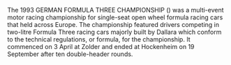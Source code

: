 The 1993 GERMAN FORMULA THREE CHAMPIONSHIP () was a multi-event motor racing championship for single-seat open wheel formula racing cars that held across Europe. The championship featured drivers competing in two-litre Formula Three racing cars majorly built by Dallara which conform to the technical regulations, or formula, for the championship. It commenced on 3 April at Zolder and ended at Hockenheim on 19 September after ten double-header rounds.
